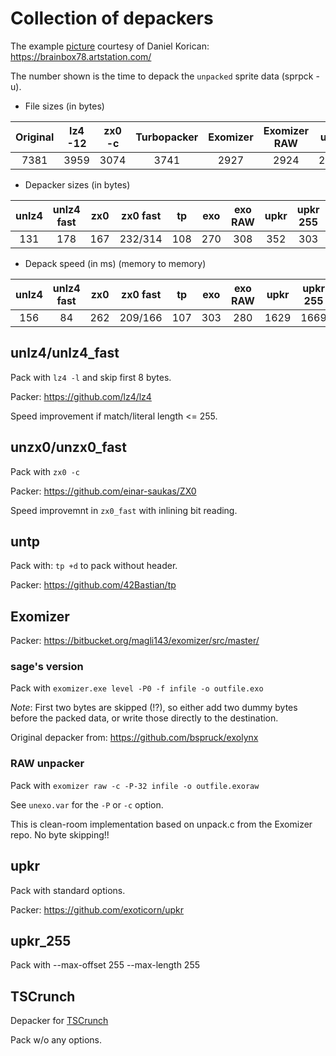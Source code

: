 # Collection of depackers

The example [picture](bmp/startrek_voyager.bmp) courtesy of Daniel Korican:
https://brainbox78.artstation.com/

The number shown is the time to depack the `unpacked` sprite data (sprpck -u).

* File sizes (in bytes)

| Original | lz4 -12 | zx0 -c | Turbopacker | Exomizer | Exomizer RAW | upkr | upkr 255 | TSCrunch
| :-:      | :-:     | :-:    | :-:         | :-:      | :-:          | :-:  | :-:  | :-: |
| 7381     | 3959    | 3074   | 3741        | 2927     | 2924         | 2778 | 2803 | 3534

* Depacker sizes (in bytes)

| unlz4 | unlz4 fast | zx0 | zx0 fast | tp  | exo | exo RAW | upkr | upkr 255 | TSCrunch |
| :-:   | :-:        | :-: | :-:      | :-: | :-: | :-:     | :-:  | :-:  | :-: |
| 131   | 178        | 167 | 232/314  | 108 | 270 | 308     | 352  | 303 | 193 |

* Depack speed (in ms) (memory to memory)

| unlz4 | unlz4 fast | zx0 | zx0 fast | tp  | exo | exo RAW | upkr |upkr 255 | TSCrunch | memcpy |
| :-:   | :-:        | :-: | :-:      | :-: | :-: | :-:     | :-: | :-: | :-: | :-: |
| 156   | 84         | 262 | 209/166  | 107 | 303 | 280     |1629 | 1669  | 60 | 53  |

## unlz4/unlz4_fast

Pack with `lz4 -l` and skip first 8 bytes.

Packer: https://github.com/lz4/lz4

Speed improvement if match/literal length <= 255.

## unzx0/unzx0_fast

Pack with `zx0 -c`

Packer: https://github.com/einar-saukas/ZX0

Speed improvemnt in `zx0_fast` with inlining bit reading.

## untp

Pack with: `tp +d` to pack without header.

Packer: https://github.com/42Bastian/tp

## Exomizer

Packer: https://bitbucket.org/magli143/exomizer/src/master/

### sage's version

Pack with `exomizer.exe level -P0 -f infile -o outfile.exo`

*Note*: First two bytes are skipped (!?), so either add two dummy bytes before the packed data, or write those directly to the destination.

Original depacker from: https://github.com/bspruck/exolynx

### RAW unpacker

Pack with `exomizer raw -c -P-32 infile -o outfile.exoraw`

See `unexo.var` for the `-P` or `-c` option.

This is clean-room implementation based on unpack.c from the Exomizer repo. No byte skipping!!

## upkr

Pack with standard options.

Packer: https://github.com/exoticorn/upkr

## upkr_255

Pack with --max-offset 255 --max-length 255

## TSCrunch

Depacker for [TSCrunch](https://github.com/tonysavon/TSCrunch)

Pack w/o any options.